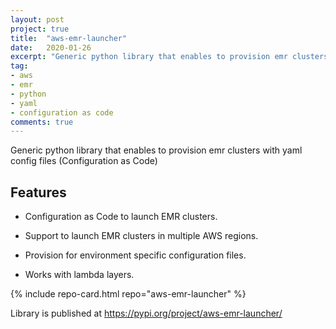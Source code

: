 ```yaml
---
layout: post
project: true
title:  "aws-emr-launcher"
date:   2020-01-26
excerpt: "Generic python library that enables to provision emr clusters with yaml config files (Configuration as Code)"
tag:
- aws
- emr
- python
- yaml
- configuration as code
comments: true
---
```


Generic python library that enables to provision emr clusters with yaml config files (Configuration as Code)

## Features

* Configuration as Code to launch EMR clusters.

* Support to launch EMR clusters in multiple AWS regions.

* Provision for environment specific configuration files.

* Works with lambda layers.

{% include repo-card.html repo="aws-emr-launcher" %}

Library is published at <https://pypi.org/project/aws-emr-launcher/>